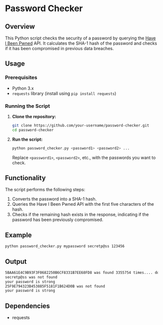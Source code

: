 # Password Checker

## Overview

This Python script checks the security of a password by querying the [Have I Been Pwned](https://haveibeenpwned.com/) API. It calculates the SHA-1 hash of the password and checks if it has been compromised in previous data breaches.

## Usage

### Prerequisites

- Python 3.x
- `requests` library (install using `pip install requests`)

### Running the Script

1. **Clone the repository:**

    ```bash
    git clone https://github.com/your-username/password-checker.git
    cd password-checker
    ```

2. **Run the script:**

    ```bash
    python password_checker.py <password1> <password2> ...
    ```

    Replace `<password1>`, `<password2>`, etc., with the passwords you want to check.

## Functionality

The script performs the following steps:

1. Converts the password into a SHA-1 hash.
2. Queries the Have I Been Pwned API with the first five characters of the hash.
3. Checks if the remaining hash exists in the response, indicating if the password has been previously compromised.

## Example

```bash
python password_checker.py mypassword secretp@ss 123456
```

## Output
```bash
5BAA61E4C9B93F3F0682250B6CF8331B7EE68FD8 was found 3355754 times.... do change the password
secretp@ss was not found
your password is strong
25F9E794323B453885F5181F1B624D0B was not found
your password is strong
```

## Dependencies
- requests

